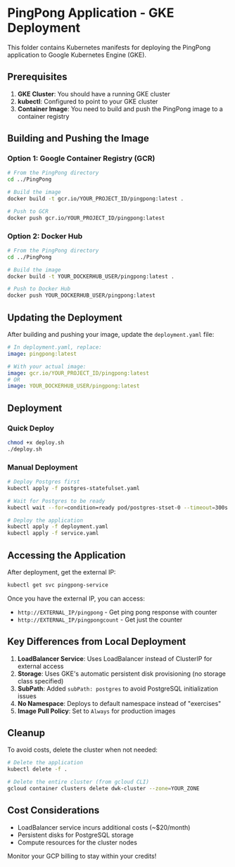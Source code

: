 # PingPong Application - GKE Deployment

This folder contains Kubernetes manifests for deploying the PingPong application to Google Kubernetes Engine (GKE).

## Prerequisites

1. **GKE Cluster**: You should have a running GKE cluster
2. **kubectl**: Configured to point to your GKE cluster
3. **Container Image**: You need to build and push the PingPong image to a container registry

## Building and Pushing the Image

### Option 1: Google Container Registry (GCR)

```bash
# From the PingPong directory
cd ../PingPong

# Build the image
docker build -t gcr.io/YOUR_PROJECT_ID/pingpong:latest .

# Push to GCR
docker push gcr.io/YOUR_PROJECT_ID/pingpong:latest
```

### Option 2: Docker Hub

```bash
# From the PingPong directory
cd ../PingPong

# Build the image
docker build -t YOUR_DOCKERHUB_USER/pingpong:latest .

# Push to Docker Hub
docker push YOUR_DOCKERHUB_USER/pingpong:latest
```

## Updating the Deployment

After building and pushing your image, update the `deployment.yaml` file:

```yaml
# In deployment.yaml, replace:
image: pingpong:latest

# With your actual image:
image: gcr.io/YOUR_PROJECT_ID/pingpong:latest
# OR
image: YOUR_DOCKERHUB_USER/pingpong:latest
```

## Deployment

### Quick Deploy

```bash
chmod +x deploy.sh
./deploy.sh
```

### Manual Deployment

```bash
# Deploy Postgres first
kubectl apply -f postgres-statefulset.yaml

# Wait for Postgres to be ready
kubectl wait --for=condition=ready pod/postgres-stset-0 --timeout=300s

# Deploy the application
kubectl apply -f deployment.yaml
kubectl apply -f service.yaml
```

## Accessing the Application

After deployment, get the external IP:

```bash
kubectl get svc pingpong-service
```

Once you have the external IP, you can access:

- `http://EXTERNAL_IP/pingpong` - Get ping pong response with counter
- `http://EXTERNAL_IP/pingpongcount` - Get just the counter

## Key Differences from Local Deployment

1. **LoadBalancer Service**: Uses LoadBalancer instead of ClusterIP for external access
2. **Storage**: Uses GKE's automatic persistent disk provisioning (no storage class specified)
3. **SubPath**: Added `subPath: postgres` to avoid PostgreSQL initialization issues
4. **No Namespace**: Deploys to default namespace instead of "exercises"
5. **Image Pull Policy**: Set to `Always` for production images

## Cleanup

To avoid costs, delete the cluster when not needed:

```bash
# Delete the application
kubectl delete -f .

# Delete the entire cluster (from gcloud CLI)
gcloud container clusters delete dwk-cluster --zone=YOUR_ZONE
```

## Cost Considerations

- LoadBalancer service incurs additional costs (~$20/month)
- Persistent disks for PostgreSQL storage
- Compute resources for the cluster nodes

Monitor your GCP billing to stay within your credits!


